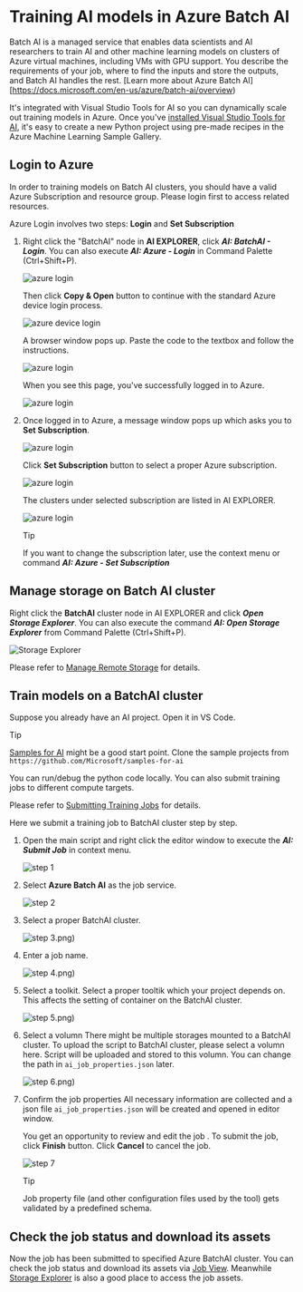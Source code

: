 # Training AI models in Azure Batch AI

Batch AI is a managed service that enables data scientists and AI researchers to train AI and other machine learning models on clusters of Azure virtual machines, including VMs with GPU support. You describe the requirements of your job, where to find the inputs and store the outputs, and Batch AI handles the rest. [Learn more about Azure Batch AI][https://docs.microsoft.com/en-us/azure/batch-ai/overview) 

It's integrated with Visual Studio Tools for AI so you can dynamically scale out training models in Azure.  Once you've [installed Visual Studio Tools for AI](installation.md), it's easy to create a new Python project using pre-made recipes in the Azure Machine Learning Sample Gallery.

## Login to Azure
In order to training models on Batch AI clusters, you should have a valid Azure Subscription and resource group.
Please login first to access related resources.

Azure Login involves two steps: **Login** and **Set Subscription**

1. Right click the "BatchAI" node in **AI EXPLORER**, click ***AI: BatchAI - Login***. You can also execute ***AI: Azure - Login*** in Command Palette (Ctrl+Shift+P).

    ![azure login](media/azure-batch/azure-batch-login.png)

    Then click **Copy & Open** button to continue with the standard Azure device login process.

    ![azure device login](media/aml-samples/aml-device-login.png)

    A browser window pops up. Paste the code to the textbox and follow the instructions.

    ![azure login](media/azure-batch/azure-device-login-code.png)
    
    When you see this page, you've successfully logged in to Azure.

    ![azure login](media/azure-batch/azure-device-login-success.png)

2. Once logged in to Azure, a message window pops up which asks you to **Set Subscription**.

    ![azure login](media/azure-batch/azure-batch-set-subscription.png)

    Click **Set Subscription** button to select a proper Azure subscription.

    ![azure login](media/azure-set-subscription.png)

    The clusters under selected subscription are listed in AI EXPLORER.

    ![azure login](media/azure-batch/clusters.png)
    
    > [!TIP]
    > If you want to change the subscription later, use the context menu or command ***AI: Azure - Set Subscription***

## Manage storage on Batch AI cluster
Right click the **BatchAI** cluster node in AI EXPLORER and click ***Open Storage Explorer***.
You can also execute the command ***AI: Open Storage Explorer*** from Command Palette (Ctrl+Shift+P).

![Storage Explorer](media/storage/open-storage-context-menu.png)

Please refer to [Manage Remote Storage](quickstart-03-storage-explorer.md) for details.

## Train models on a BatchAI cluster
Suppose you already have an AI project. Open it in VS Code.

> [!TIP]
> [Samples for AI](https://github.com/Microsoft/samples-for-ai) might be a good start point. 
> Clone the sample projects from `https://github.com/Microsoft/samples-for-ai`

You can run/debug the python code locally. You can also submit training jobs to different compute targets.

Please refer to [Submitting Training Jobs](quickstart-01-submitting-training-jobs.md) for details.

Here we submit a training job to BatchAI cluster step by step.
1. Open the main script and right click the editor window to execute the ***AI: Submit Job*** in context menu.

	![step 1](media/job/submit-editorwindow.png)

2. Select **Azure Batch AI** as the job service.

	![step 2](media/job/submit-select-jobservice.png)

3. Select a proper BatchAI cluster.

	![step 3](media/job/submit-select-configuration.png).png)

4. Enter a job name.

	![step 4](media/job/submit-jobname.png).png)

5. Select a toolkit.
    Select a proper tooltik which your project depends on. This affects the setting of container on the BatchAI cluster.
	
    ![step 5](media/azure-batch/batchai-select-toolkit.png).png)

6. Select a volumn
    There might be multiple storages mounted to a BatchAI cluster. To upload the script to BatchAI cluster, please select a volumn here. Script will be uploaded and stored to this volumn. You can change the path in `ai_job_properties.json` later.

    ![step 6](media/azure-batch/batchai-select-storage.png).png)

7. Confirm the job properties
    All necessary information are collected and a json file `ai_job_properties.json` will be created and opened in editor window.

    You get an opportunity to review and edit the job . To submit the job, click **Finish** button. Click **Cancel** to cancel the job.

    ![step 7](media/azure-batch/batchai-json-validation.png)

    > [!TIP]
    > Job property file (and other configuration files used by the tool) gets validated by a predefined schema.

## Check the job status and download its assets
Now the job has been submitted to specified Azure BatchAI cluster. You can check the job status and download its assets via [Job View](quickstart-02-job-view.md). Meanwhile [Storage Explorer](quickstart-03-storage-explorer.md) is also a good place to access the job assets.
